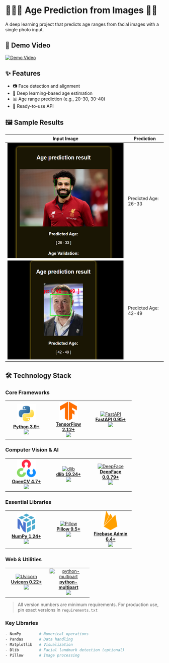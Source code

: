 # 👨🦳👩 Age Prediction from Images 🧒👵


A deep learning project that predicts age ranges from facial images with a single photo input.



## 🎥 Demo Video
[![Demo Video](assets/video_thumbnail.png)](https://youtu.be/your-video-link) <!-- Upload video to YouTube and embed -->

## ✨ Features
- 📷 Face detection and alignment
- 🧠 Deep learning-based age estimation
- 📊 Age range prediction (e.g., 20-30, 30-40)
- 🚀 Ready-to-use API

## 🖼️ Sample Results
| Input Image | Prediction |
|-------------|------------|
| ![Sample1](mo.png) | Predicted Age: 26-33 |
| ![Sample2](elon.png) | Predicted Age: 42-49 |



## 🛠️ Technology Stack

### Core Frameworks

<table>
  <tr>
    <td align="center" width="120">
      <a href="https://www.python.org/downloads/release/python-3913/" target="_blank">
        <img src="https://raw.githubusercontent.com/devicons/devicon/master/icons/python/python-original.svg" width="60" height="60" alt="Python">
        <br>
        <b>Python 3.9+</b>
      </a>
      <br>
      <a href="https://www.python.org/downloads/release/python-3913/">
        <img src="https://img.shields.io/badge/Download-3.9.13-blue?logo=python">
      </a>
    </td>
    <td align="center" width="120">
      <a href="https://www.tensorflow.org/" target="_blank">
        <img src="https://raw.githubusercontent.com/devicons/devicon/master/icons/tensorflow/tensorflow-original.svg" width="60" height="60" alt="TensorFlow">
        <br>
        <b>TensorFlow 2.12+</b>
      </a>
      <br>
      <a href="https://pypi.org/project/tensorflow/">
        <img src="https://img.shields.io/badge/Download-2.12.0-FF6F00?logo=tensorflow">
      </a>
    </td>
    <td align="center" width="120">
      <a href="https://fastapi.tiangolo.com/" target="_blank">
        <img src="https://fastapi.tiangolo.com/img/logo-margin/logo-teal.png" width="60" height="60" alt="FastAPI">
        <br>
        <b>FastAPI 0.95+</b>
      </a>
      <br>
      <a href="https://pypi.org/project/fastapi/">
        <img src="https://img.shields.io/badge/Download-0.95.2-009688?logo=fastapi">
      </a>
    </td>
  </tr>
</table>

### Computer Vision & AI

<table>
  <tr>
    <td align="center" width="120">
      <a href="https://opencv.org/" target="_blank">
        <img src="https://raw.githubusercontent.com/devicons/devicon/master/icons/opencv/opencv-original.svg" width="60" height="60" alt="OpenCV">
        <br>
        <b>OpenCV 4.7+</b>
      </a>
      <br>
      <a href="https://pypi.org/project/opencv-python/">
        <img src="https://img.shields.io/badge/Download-4.7.0.72-5C3EE8?logo=opencv">
      </a>
    </td>
    <td align="center" width="120">
      <a href="http://dlib.net/" target="_blank">
        <img src="https://raw.githubusercontent.com/wiki/davisking/dlib/images/dlib_logo.png" width="60" height="60" alt="dlib">
        <br>
        <b>dlib 19.24+</b>
      </a>
      <br>
      <a href="https://pypi.org/project/dlib/">
        <img src="https://img.shields.io/badge/Download-19.24.1-008000">
      </a>
    </td>
    <td align="center" width="120">
      <a href="https://github.com/serengil/deepface" target="_blank">
        <img src="https://raw.githubusercontent.com/serengil/deepface/master/icon/deepface-icon.png" width="60" height="60" alt="DeepFace">
        <br>
        <b>DeepFace 0.0.79+</b>
      </a>
      <br>
      <a href="https://pypi.org/project/deepface/">
        <img src="https://img.shields.io/badge/Download-0.0.79-black">
      </a>
    </td>
  </tr>
</table>

### Essential Libraries

<table>
  <tr>
    <td align="center" width="120">
      <a href="https://numpy.org/" target="_blank">
        <img src="https://raw.githubusercontent.com/devicons/devicon/master/icons/numpy/numpy-original.svg" width="60" height="60" alt="NumPy">
        <br>
        <b>NumPy 1.24+</b>
      </a>
      <br>
      <a href="https://pypi.org/project/numpy/">
        <img src="https://img.shields.io/badge/Download-1.24.3-013243?logo=numpy">
      </a>
    </td>
    <td align="center" width="120">
      <a href="https://python-pillow.org/" target="_blank">
        <img src="https://raw.githubusercontent.com/devicons/devicon/master/icons/pillow/pillow-original.svg" width="60" height="60" alt="Pillow">
        <br>
        <b>Pillow 9.5+</b>
      </a>
      <br>
      <a href="https://pypi.org/project/Pillow/">
        <img src="https://img.shields.io/badge/Download-9.5.0-3776AB">
      </a>
    </td>
    <td align="center" width="120">
      <a href="https://firebase.google.com/docs/admin/setup" target="_blank">
        <img src="https://raw.githubusercontent.com/devicons/devicon/master/icons/firebase/firebase-plain.svg" width="60" height="60" alt="Firebase">
        <br>
        <b>Firebase Admin 6.4+</b>
      </a>
      <br>
      <a href="https://pypi.org/project/firebase-admin/">
        <img src="https://img.shields.io/badge/Download-6.2.0-FFCA28?logo=firebase">
      </a>
    </td>
  </tr>
</table>

### Web & Utilities

<table>
  <tr>
    <td align="center" width="120">
      <a href="https://www.uvicorn.org/" target="_blank">
        <img src="https://raw.githubusercontent.com/encode/uvicorn/master/docs/uvicorn.png" width="60" height="60" alt="Uvicorn">
        <br>
        <b>Uvicorn 0.22+</b>
      </a>
      <br>
      <a href="https://pypi.org/project/uvicorn/">
        <img src="https://img.shields.io/badge/Download-0.22.0-499848">
      </a>
    </td>
    <td align="center" width="120">
      <a href="https://andrew-d.github.io/python-multipart/" target="_blank">
        <img src="https://raw.githubusercontent.com/Andrew-D/python-multipart/master/logo.png" width="60" height="60" alt="python-multipart">
        <br>
        <b>python-multipart</b>
      </a>
      <br>
      <a href="https://pypi.org/project/python-multipart/">
        <img src="https://img.shields.io/badge/Download-0.0.6-blueviolet">
      </a>
    </td>
  </tr>
</table>

> All version numbers are minimum requirements. For production use, pin exact versions in `requirements.txt`

### Key Libraries
```python
- NumPy        # Numerical operations
- Pandas       # Data handling
- Matplotlib   # Visualization
- Dlib         # Facial landmark detection (optional)
- Pillow       # Image processing

